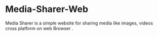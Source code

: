 # Media-Sharer-Web
Media Sharer is a simple website for sharing media like images, videos cross platform on web Browser .
